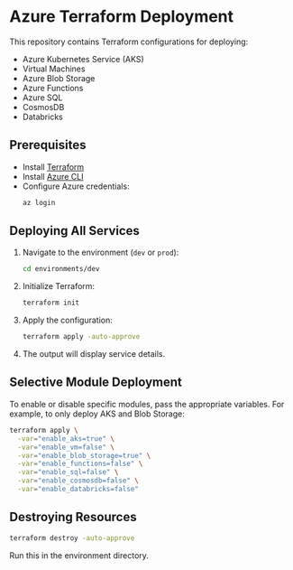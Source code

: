 # Azure Terraform Deployment

This repository contains Terraform configurations for deploying:

- Azure Kubernetes Service (AKS)
- Virtual Machines
- Azure Blob Storage
- Azure Functions
- Azure SQL
- CosmosDB
- Databricks

## Prerequisites
- Install [Terraform](https://developer.hashicorp.com/terraform/downloads)
- Install [Azure CLI](https://learn.microsoft.com/en-us/cli/azure/install-azure-cli)
- Configure Azure credentials:
  ```sh
  az login
  ```

## Deploying All Services
1. Navigate to the environment (`dev` or `prod`):
   ```sh
   cd environments/dev
   ```
2. Initialize Terraform:
   ```sh
   terraform init
   ```
3. Apply the configuration:
   ```sh
   terraform apply -auto-approve
   ```
4. The output will display service details.

## Selective Module Deployment
To enable or disable specific modules, pass the appropriate variables. For example, to only deploy AKS and Blob Storage:
```sh
terraform apply \
  -var="enable_aks=true" \
  -var="enable_vm=false" \
  -var="enable_blob_storage=true" \
  -var="enable_functions=false" \
  -var="enable_sql=false" \
  -var="enable_cosmosdb=false" \
  -var="enable_databricks=false"
```

## Destroying Resources
```sh
terraform destroy -auto-approve
```
Run this in the environment directory.
